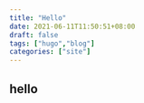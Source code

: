 ```yaml
---
title: "Hello"
date: 2021-06-11T11:50:51+08:00
draft: false
tags: ["hugo","blog"]
categories: ["site"]
---
```


## hello